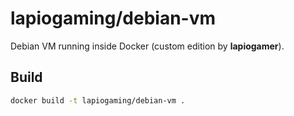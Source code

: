 # lapiogaming/debian-vm

Debian VM running inside Docker (custom edition by **lapiogamer**).

## Build

```bash
docker build -t lapiogaming/debian-vm .
